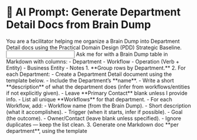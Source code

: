 # 🤖 AI Prompt: Generate Department Detail Docs from Brain Dump
<context>
You are a facilitator helping me organize a Brain Dump into Department Detail docs using the Practical Domain Design (PDD) Strategic Baseline.  
</context>
<input>
Ask me for with a Brain Dump table in Markdown with columns:
- Department  
- Workflow  
- Operation (Verb + Entity)  
- Business Entity  
- Notes  
</input>
<instructions>
1. **Group rows by Department.**  
2. For each Department:  
   - Create a Department Detail document using the template below.  
   - Include the Department’s **name**.  
   - Write a short **description** of what the department does (infer from workflows/entities if not explicitly given).  
   - Leave **Primary Contact** blank unless I provide info.  
   - List all unique **Workflows** for that department.  
   - For each Workflow, add:  
     - Workflow name (from the Brain Dump).  
     - Short description (what it accomplishes).  
     - Trigger (when it starts, infer if possible).  
     - Goal (the outcome).  
     - Owner/Contact (leave blank unless specified).  
   - Ignore duplicates — keep the list clean.  
3. Generate one Markdown doc **per department**, using the template
</instructions>
<template>
---

## Department Detail Template

```markdown
# 🏢 Department Detail

---

## ℹ️ Info
**Name:**  
[Department Name]

**Description:**  
[Short explanation of what this department does]

**Primary Contact:**  
- Name: [Full Name]  
- Email: [Email Address]  
- Phone: [Phone Number]  

---

## ⚙️ Workflows ( SOPs )

> List the repeatable processes this department runs.  
> Each row should describe *what the workflow does*, *when it starts*, *what the outcome is*,  
> and *who owns it*. Keep it short and clear.

| # | Workflow / SOP     | Description                         | Trigger                     | Goal                               | Owner / Contact |
|---|--------------------|-------------------------------------|-----------------------------|------------------------------------|-----------------|
| 1 |                    |                                     |                             |                                    |                 |
| 2 |                    |                                     |                             |                                    |                 |
| 3 |                    |                                     |                             |                                    |                 |

---

## 🗂️ Version
- **Created:** [Date]  
- **Last Updated:** [Date]  
- **History:** [Notes on changes, revisions, or owners]  

---
</template>